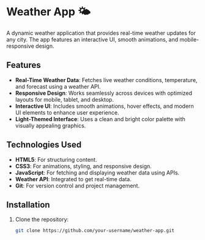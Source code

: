 # Weather App 🌤️

A dynamic weather application that provides real-time weather updates for any city. The app features an interactive UI, smooth animations, and mobile-responsive design.

## Features

- **Real-Time Weather Data**: Fetches live weather conditions, temperature, and forecast using a weather API.
- **Responsive Design**: Works seamlessly across devices with optimized layouts for mobile, tablet, and desktop.
- **Interactive UI**: Includes smooth animations, hover effects, and modern UI elements to enhance user experience.
- **Light-Themed Interface**: Uses a clean and bright color palette with visually appealing graphics.

## Technologies Used

- **HTML5**: For structuring content.
- **CSS3**: For animations, styling, and responsive design.
- **JavaScript**: For fetching and displaying weather data using APIs.
- **Weather API**: Integrated to get real-time data.
- **Git**: For version control and project management.

## Installation

1. Clone the repository:
   ```bash
   git clone https://github.com/your-username/weather-app.git
